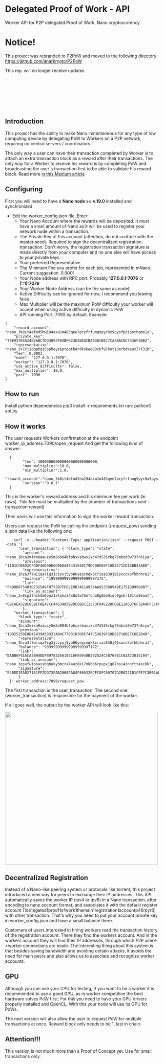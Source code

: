 # Delegated Proof of Work - API
Worker API for P2P delegated Proof of Work, Nano cryptocurrency

# Notice!
This project was rebranded to P2PoW and moved to the following directory:  https://github.com/anarkrypto/P2PoW

This rep. will no longer receive updates


<br>


<br>


<br>

<br>


<br>


<br>

## Introduction

This project has the ability to make Nano instantaneous for any type of low computing device by delegating PoW to Workers on a P2P network, requiring no central servers / coordinators.

The only way a user can have their transaction completed by Worker is to attach an extra transaction block as a reward after their transactions. The only way for a Worker to receive his reward is by completing PoW and broadcasting the user's transaction first to be able to validate his reward block. Read more <a href="https://medium.com/@kaiquenunes/delegated-proof-of-work-d566870924d9">in this Medium article</a>

## Configuring
First you will need to have a <strong>Nano node >= v.19.0</strong> installed and synchronized.
- Edit the worker_config.json file. Enter:
	- Your Nano Account where the rewards will be deposited. It must have a small amount of Nano as it will be used to register your network node within a transaction.
	- The Private Key of this account (attention, do not confuse with the master seed). Required to sign the decentralized registration transaction. Don't worry, the registration transaction signature is made directly from your computer and no one else will have access to your private keys.
	- Your preferred Representative
	- The Minimum Fee you prefer for each job, represented in mNano. Current suggestion: 0.0001
	- Your Node address with RPC port. Probably <strong>127.0.0.1:7076</strong> or <strong>[::1]:7076</strong>
	- Your Worker Node Address (can be the same as node).
	- Active Difficulty can be ignored for now, I recommend you leaving false
	- Max Multiplier will be the maximum PoW difficulty your worker will accept when using active difficulty in dynamic PoW
	- API running Port. 7090 by default.
	Example:

<p></p>


    {
    	"reward_account": "nano_3k8it4efod5hw194axu1m483qee7pryfrfung9pyr8x9pysfpz1bothqmo1y",
		"private_key": "79E937E6A24B2ABC7DD3894F03BF62303BE8CBA936CBEC7CA3BACEC763AF3BB2",
		"representative": "nano_3x7cjioqahgs5ppheys6prpqtb4rdknked83chf97bot1unrbdkaux37t31b",
 		"fee": 0.0001,
		"node": "127.0.0.1:7076",
		"worker": "127.0.0.1:7076",
		"use_active_difficulty": false,
		"max_multiplier": 10.0,
		"port": 7090
    }



## How to run

Install python dependencies
    pip3 install -r requirements.txt
run:
    python3 api.py


## How it works

The user requests Workers confirmation at the endpoint worker_ip_address:7090/open_request
And get the following kind of answer:

      {				 
      		"fee": 100000000000000000000000000,
      		"max_multiplier":10.0,
      		"min_multiplier":1.0,
      		"reward_account":"nano_3k8it4efod5hw194axu1m483qee7pryfrfung9pyr8x9pysfpz1bothqmo1y",
      		"version":"0.0.1"
      }


This is the worker's reward address and his minimum fee per work (in raws).
This fee must be multiplied by the (number of transactions sent - transaction reward)

Then users will use this information to sign the worker reward transaction.


Users can request the PoW by calling the endpoint (/request_pow) sending a json data like the following one:


        curl -s --header "Content-Type: application/json" --request POST --data '{
          "user_transaction": { "block_type": "state",
            "account": "nano_1bca3mirn8aauzy5m5o984bfphsxsbwsixc47d535rkg75nbzd3w737n6iya",
            "previous": "11B1CCBBD2CFDDF46D0DE6D96D447431940C79DC90EB4F10E8271CD1BBB43ABD",
            "representative": "nano_1hza3f7wiiqa7ig3jczyxj5yo86yegcmqk3criaz838j91sxcckpfhbhhra1",
            "balance": "1999999999999999999997172",
            "link": "F4D9B075403D7325A9F0775B7FFE2E9B7AE14936AA953388949E1751DD996007",
            "link_as_account": "nano_3x8sp3tn1hdm6pnz1xtuhzz4x8utw76mfcno8g6bb9iqc9gskr191tq8eaat",
            "signature": "69CAEA32BC8E9CF8E47CF4453493929C6BDC11373FD4C228FDBE11A5D76F32A4FF5CFC5D7AD33A67CF3AE9014434B39CDFE83BB9F5F2BF08F5ED0EFBC391870D"
            },
        "worker_transaction": {
          "block_type": "state",
          "account": "nano_1bca3mirn8aauzy5m5o984bfphsxsbwsixc47d535rkg75nbzd3w737n6iya",
          "previous": "1BD2525DE8E4E439A50322A04C77031D3D0F747C53839F20DB3716DEFC6E2D4D",
          "representative": "nano_1hza3f7wiiqa7ig3jczyxj5yo86yegcmqk3criaz838j91sxcckpfhbhhra1",
          "balance": "999999999999999999997172",
          "link": "BABB6F016CA3B94DDFB978335610516FE6940B392524C5B76E81C62A73014294",
          "link_as_account": "nano_3goufw1psaxsbqhuky3mcra74uz8ki7mkbb6rpupx1g87bsi4innftt4sckk",
          "signature": "E40DD1FAB27161FF2DD73FAB20082A04F86632ECFC8FC60707D2B8221B1CFE7C3B01A8D718AC04C3F6F5EC764C8EBD9905CC756FE2DB381D81A0AC7D2A974D00"
          }
      }' worker_address:7090/request_pow



The first transaction is the user_transaction. The second one (worker_transaction) is responsible for the payment of the worker.


If all goes well, the output by the worker API will look like this:

<img src="https://pbs.twimg.com/media/EH4rnUFW4AAncYq?format=jpg&name=medium" width="500px" />

## Decentralized Registration
Instead of a Nano-like peering system or protocols like torrent, this project introduced a new way for peers to exchange their IP addresses.
This API automatically saves the worker IP (ipv4 or ipv6) in a Nano transaction, after encoding to nano account format, and associates it with the default register account (1de1egated1proof1ofwork1themain1registration1accountp46rpyr6) with other transaction.
That's why you need to put your account private key in worker_config.json and have a small balance there.


Customers of users interested in hiring workers read the transaction history of the registration account. There they find the workers account. And in the workers account they will find their IP addresses, through which P2P user<->worker connections are made. The interesting thing about this system is that besides saving bandwidth and avoiding certain attacks, it avoids the need for main peers and also allows us to associate and recognize worker accounts.


## GPU
Although you can use your CPU for testing, if you want to be a worker it is recommended to use a good GPU, as in worker competition the best hardware solves PoW first.
For this you need to have your GPU drivers properly installed and OpenCL. With this your node will use its GPU for PoWs.


The next version will also allow the user to request PoW for multiple transactions at once. Reward block only needs to be 1, last in chain.

## Attention!!!
This version is not much more than a Proof of Concept yet. Use for small transactions only.
